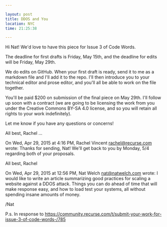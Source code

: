 ```yaml
---

layout: post
title: DDOS and You
location: NYC
time: 21:25:38

---
```


Hi Nat! We'd love to have this piece for Issue 3 of Code Words. 

The deadline for first drafts is Friday, May 15th, and the deadline for edits will be Friday, May 29th. 

We do edits on GitHub. When your first draft is ready, send it to me as a markdown file and I'll add it to the repo. I'll then introduce you to your technical editor and prose editor, and you'll all be able to work on the file together.

You'll be paid $200 on submission of the final piece on May 29th. I'll follow up soon with a contract (we are going to be licensing the work from you under the Creative Commons BY-SA 4.0 license, and so you will retain all rights to your work indefinitely).

Let me know if you have any questions or concerns!

All best,
Rachel
…

On Wed, Apr 29, 2015 at 4:16 PM, Rachel Vincent <rachel@recurse.com> wrote:
Thanks for sending, Nat! We'll get back to you by Monday, 5/4 regarding both of your proposals.

All best,
Rachel

On Wed, Apr 29, 2015 at 12:56 PM, Nat Welch <nat@natwelch.com> wrote:
I would like to write an article summarizing good practices for scaling a website against a DDOS attack. Things you can do ahead of time that will make response easy, and how to load test your systems, all without spending insane amounts of money.

/Nat

P.s. In response to https://community.recurse.com/t/submit-your-work-for-issue-3-of-code-words-/785

